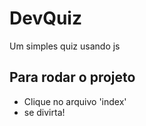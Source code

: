 # DevQuiz
Um simples quiz usando js

## Para rodar o projeto
- Clique no arquivo 'index'
- se divirta!

